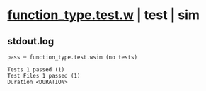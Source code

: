 # [function_type.test.w](../../../../../examples/tests/valid/function_type.test.w) | test | sim

## stdout.log
```log
pass ─ function_type.test.wsim (no tests)
 
Tests 1 passed (1)
Test Files 1 passed (1)
Duration <DURATION>
```

